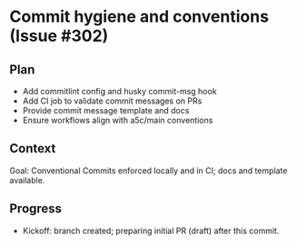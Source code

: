 # Commit hygiene and conventions (Issue #302)

## Plan

- Add commitlint config and husky commit-msg hook
- Add CI job to validate commit messages on PRs
- Provide commit message template and docs
- Ensure workflows align with a5c/main conventions

## Context

Goal: Conventional Commits enforced locally and in CI; docs and template available.

## Progress

- Kickoff: branch created; preparing initial PR (draft) after this commit.
